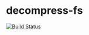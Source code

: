 # decompress-fs
[![Build Status](https://travis-ci.org/narhen/decompress-fs.svg?branch=master)](https://travis-ci.org/narhen/decompress-fs)
